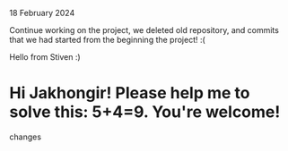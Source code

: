 18 February 2024

Continue working on the project, we deleted old repository, and commits that we had started from the beginning the project! :(

Hello from Stiven :)

# Hi Jakhongir! Please help me to solve this: 5+4=9. You're welcome!

changes
